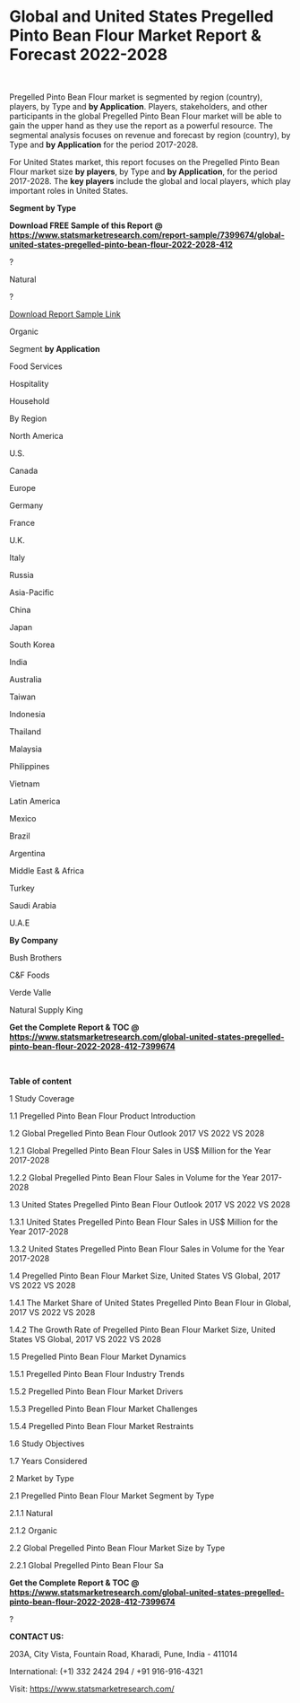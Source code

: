 <h1>Global and United States Pregelled Pinto Bean Flour Market Report & Forecast 2022-2028</h1><br/><p>Pregelled Pinto Bean Flour market is segmented by region (country), players, by Type and <strong>by Application</strong>. Players, stakeholders, and other participants in the global Pregelled Pinto Bean Flour market will be able to gain the upper hand as they use the report as a powerful resource. The segmental analysis focuses on revenue and forecast by region (country), by Type and <strong>by Application</strong> for the period 2017-2028.</p>
 
 
 
 <p>For United States market, this report focuses on the Pregelled Pinto Bean Flour market size <strong>by players</strong>, by Type and <strong>by Application</strong>, for the period 2017-2028. The <strong>key players</strong> include the global and local players, which play important roles in United States.</p>
 
 
 
 <p><strong>Segment by Type</strong></p>
 
 
 
 <div><b>Download FREE Sample of this Report @ <a href="https://www.statsmarketresearch.com/download-free-sample/7399674/global-united-states-pregelled-pinto-bean-flour-2022-2028-412">https://www.statsmarketresearch.com/report-sample/7399674/global-united-states-pregelled-pinto-bean-flour-2022-2028-412</a></b></div>
 
 
 
 <p>? </p>
 
 
 
 <p>Natural</p>
 
 
 
 <p>? </p>
 
 
 
 <p><a href="https://www.statsmarketresearch.com/download-free-sample/7399674/global-united-states-pregelled-pinto-bean-flour-2022-2028-412">Download Report Sample Link</a></p>
 
 
 
 <p>Organic</p>
 
 
 
 <p>Segment <strong>by Application</strong></p>
 
 
 
 <p>Food Services</p>
 
 
 
 <p>Hospitality</p>
 
 
 
 <p>Household</p>
 
 
 
 <p>By Region</p>
 
 
 
 <p>North America</p>
 
 
 
 <p>U.S.</p>
 
 
 
 <p>Canada</p>
 
 
 
 <p>Europe</p>
 
 
 
 <p>Germany</p>
 
 
 
 <p>France</p>
 
 
 
 <p>U.K.</p>
 
 
 
 <p>Italy</p>
 
 
 
 <p>Russia</p>
 
 
 
 <p>Asia-Pacific</p>
 
 
 
 <p>China</p>
 
 
 
 <p>Japan</p>
 
 
 
 <p>South Korea</p>
 
 
 
 <p>India</p>
 
 
 
 <p>Australia</p>
 
 
 
 <p>Taiwan</p>
 
 
 
 <p>Indonesia</p>
 
 
 
 <p>Thailand</p>
 
 
 
 <p>Malaysia</p>
 
 
 
 <p>Philippines</p>
 
 
 
 <p>Vietnam</p>
 
 
 
 <p>Latin America</p>
 
 
 
 <p>Mexico</p>
 
 
 
 <p>Brazil</p>
 
 
 
 <p>Argentina</p>
 
 
 
 <p>Middle East & Africa</p>
 
 
 
 <p>Turkey</p>
 
 
 
 <p>Saudi Arabia</p>
 
 
 
 <p>U.A.E</p>
 
 
 
 <p><strong>By Company</strong></p>
 
 
 
 <p>Bush Brothers</p>
 
 
 
 <p>C&F Foods</p>
 
 
 
 <p>Verde Valle</p>
 
 
 
 <p>Natural Supply King</p>
 
 
 
 <div><b>Get the Complete Report & TOC @ <a href="https://www.statsmarketresearch.com/global-united-states-pregelled-pinto-bean-flour-2022-2028-412-7399674">https://www.statsmarketresearch.com/global-united-states-pregelled-pinto-bean-flour-2022-2028-412-7399674</a></b></div>
 
 
 
 <p><br />
 
 <b>Table of content</b></p>
 
 
 
 <p>1 Study Coverage<br />
 
 1.1 Pregelled Pinto Bean Flour Product Introduction<br />
 
 1.2 Global Pregelled Pinto Bean Flour Outlook 2017 VS 2022 VS 2028<br />
 
 1.2.1 Global Pregelled Pinto Bean Flour Sales in US$ Million for the Year 2017-2028<br />
 
 1.2.2 Global Pregelled Pinto Bean Flour Sales in Volume for the Year 2017-2028<br />
 
 1.3 United States Pregelled Pinto Bean Flour Outlook 2017 VS 2022 VS 2028<br />
 
 1.3.1 United States Pregelled Pinto Bean Flour Sales in US$ Million for the Year 2017-2028<br />
 
 1.3.2 United States Pregelled Pinto Bean Flour Sales in Volume for the Year 2017-2028<br />
 
 1.4 Pregelled Pinto Bean Flour Market Size, United States VS Global, 2017 VS 2022 VS 2028<br />
 
 1.4.1 The Market Share of United States Pregelled Pinto Bean Flour in Global, 2017 VS 2022 VS 2028<br />
 
 1.4.2 The Growth Rate of Pregelled Pinto Bean Flour Market Size, United States VS Global, 2017 VS 2022 VS 2028<br />
 
 1.5 Pregelled Pinto Bean Flour Market Dynamics<br />
 
 1.5.1 Pregelled Pinto Bean Flour Industry Trends<br />
 
 1.5.2 Pregelled Pinto Bean Flour Market Drivers<br />
 
 1.5.3 Pregelled Pinto Bean Flour Market Challenges<br />
 
 1.5.4 Pregelled Pinto Bean Flour Market Restraints<br />
 
 1.6 Study Objectives<br />
 
 1.7 Years Considered<br />
 
 2 Market by Type<br />
 
 2.1 Pregelled Pinto Bean Flour Market Segment by Type<br />
 
 2.1.1 Natural<br />
 
 2.1.2 Organic<br />
 
 2.2 Global Pregelled Pinto Bean Flour Market Size by Type<br />
 
 2.2.1 Global Pregelled Pinto Bean Flour Sa</p>
 
 
 
 <div><b>Get the Complete Report & TOC @ <a href="https://www.statsmarketresearch.com/global-united-states-pregelled-pinto-bean-flour-2022-2028-412-7399674">https://www.statsmarketresearch.com/global-united-states-pregelled-pinto-bean-flour-2022-2028-412-7399674</a></b></div>
 
 
 
 <p>? </p>
 
 
 
 <p><b>CONTACT US:</b><br />
 
 203A, City Vista, Fountain Road, Kharadi, Pune, India - 411014<br />
 
 International: (+1) 332 2424 294 / +91 916-916-4321<br />
 
 Visit: <a href="https://www.statsmarketresearch.com/">https://www.statsmarketresearch.com/</a></p>